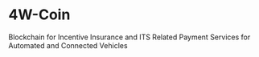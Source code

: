 # 4W-Coin
Blockchain for Incentive Insurance and ITS Related Payment Services for Automated and Connected Vehicles
